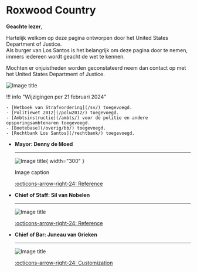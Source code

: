 # Roxwood Country 

**Geachte lezer**, 

Hartelijk welkom op deze pagina ontworpen door het United States Department of Justice. <br />
Als burger van Los Santos is het belangrijk om deze pagina door te nemen, immers iedereen wordt geacht de wet te kennen. 

Mochten er onjuistheden worden geconstateerd neem dan contact op met het United States Department of Justice.

![Image title](https://i.imgur.com/KXtU9CX.png) 

!!! info "Wijzigingen per 21 februari 2024"

    - [Wetboek van Strafvordering](/sv/) toegevoegd.
    - [Politiewet 2012](/polw2012/) toegevoegd.
    - [Ambtsinstructie](/ambts/) voor de politie en andere opsporingsambtenaren toegevoegd.
    - [Boetebase](/overig/bb/) toegevoegd.
    - [Rechtbank Los Santos](/rechtbank/) toegevoegd.



<div class="grid cards" markdown>

-   __Mayor: Denny de Moed__

    ---

    ![Image title](https://i.imgur.com/HLGhbiM.png){ width="300" }
    <figcaption>Image caption</figcaption>

    [:octicons-arrow-right-24: Reference](#)

</div>


<div class="grid cards" markdown>

-   __Chief of Staff: Sil van Nobelen__

    ---

    ![Image title](https://i.imgur.com/HLGhbiM.png)

    [:octicons-arrow-right-24: Reference](#)

-   __Chief of Bar: Juneau van Grieken__

    ---

    ![Image title](https://i.imgur.com/HLGhbiM.png)

    [:octicons-arrow-right-24: Customization](#)

</div>

